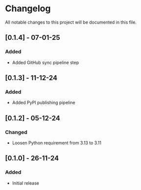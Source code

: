 # Changelog

All notable changes to this project will be documented in this file.

## [0.1.4] - 07-01-25

### Added

- Added GitHub sync pipeline step

## [0.1.3] - 11-12-24

### Added

- Added PyPI publishing pipeline

## [0.1.2] - 05-12-24

### Changed

- Loosen Python requirement from 3.13 to 3.11

## [0.1.0] - 26-11-24

### Added

- Initial release